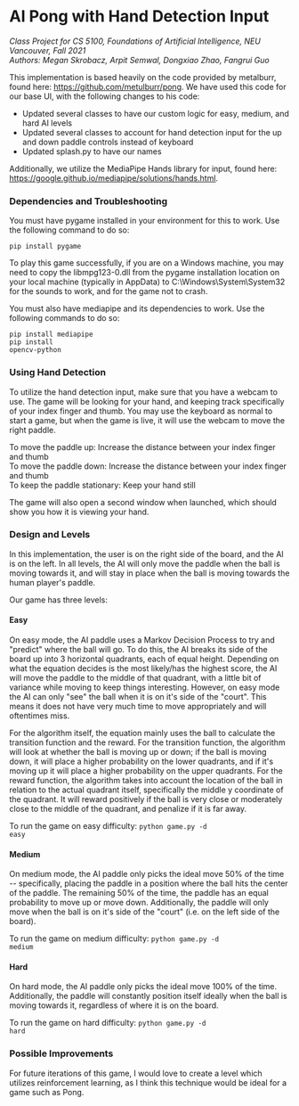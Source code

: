 # AI Pong with Hand Detection Input
<i> Class Project for CS 5100, Foundations of Artificial Intelligence, NEU Vancouver, Fall 2021 <br/>
Authors: Megan Skrobacz, Arpit Semwal, Dongxiao Zhao, Fangrui Guo </i>

This implementation is based heavily on the code provided by metalburr, found here: https://github.com/metulburr/pong. We have used this code for our base UI, with the following changes to his code:
- Updated several classes to have our custom logic for easy, medium, and hard AI levels
- Updated several classes to account for hand detection input for the up and down paddle controls instead of keyboard
- Updated splash.py to have our names

Additionally, we utilize the MediaPipe Hands library for input, found here: https://google.github.io/mediapipe/solutions/hands.html. 

### Dependencies and Troubleshooting

You must have pygame installed in your environment for this to work. Use the following command to do so:

<code>pip install pygame</code>

To play this game successfully, if you are on a Windows machine, you may need to copy the libmpg123-0.dll from the pygame installation location on your local machine (typically in AppData) to C:\Windows\System\System32 for the sounds to work, and for the game not to crash.

You must also have mediapipe and its dependencies to work. Use the following commands to do so:

<code>pip install mediapipe</code><br/>
<code>pip install opencv-python</code>

### Using Hand Detection

To utilize the hand detection input, make sure that you have a webcam to use. The game will be looking for your hand, and keeping track specifically of your index finger and thumb. You may use the keyboard as normal to start a game, but when the game is live, it will use the webcam to move the right paddle. 

To move the paddle up: Increase the distance between your index finger and thumb <br/>
To move the paddle down: Increase the distance between your index finger and thumb <br/>
To keep the paddle stationary: Keep your hand still <br/>

The game will also open a second window when launched, which should show you how it is viewing your hand.

### Design and Levels

In this implementation, the user is on the right side of the board, and the AI is on the left. In all levels, the AI will only move the paddle when the ball is moving towards it, and will stay in place when the ball is moving towards the human player's paddle.

Our game has three levels:

#### Easy
On easy mode, the AI paddle uses a Markov Decision Process to try and "predict" where the ball will go. To do this, the AI breaks its side of the board up into 3 horizontal quadrants, each of equal height. Depending on what the equation decides is the most likely/has the highest score, the AI will move the paddle to the middle of that quadrant, with a little bit of variance while moving to keep things interesting. However, on easy mode the AI can only "see" the ball when it is on it's side of the "court". This means it does not have very much time to move appropriately and will oftentimes miss.

For the algorithm itself, the equation mainly uses the ball to calculate the transition function and the reward. For the transition function, the algorithm will look at whether the ball is moving up or down; if the ball is moving down, it will place a higher probability on the lower quadrants, and if it's moving up it will place a higher probability on the upper quadrants. For the reward function, the algorithm takes into account the location of the ball in relation to the actual quadrant itself, specifically the middle y coordinate of the quadrant. It will reward positively if the ball is very close or moderately close to the middle of the quadrant, and penalize if it is far away.

To run the game on easy difficulty: <code>python game.py -d easy</code>

#### Medium
On medium mode, the AI paddle only picks the ideal move 50% of the time -- specifically, placing the paddle in a position where the ball hits the center of the paddle. The remaining 50% of the time, the paddle has an equal probability to move up or move down. Additionally, the paddle will only move when the ball is on it's side of the "court" (i.e. on the left side of the board).

To run the game on medium difficulty: <code>python game.py -d medium</code>



#### Hard
On hard mode, the AI paddle only picks the ideal move 100% of the time. Additionally, the paddle will constantly position itself ideally when the ball is moving towards it, regardless of where it is on the board.

To run the game on hard difficulty: <code>python game.py -d hard</code>


### Possible Improvements
For future iterations of this game, I would love to create a level which utilizes reinforcement learning, as I think this technique would be ideal for a game such as Pong.